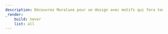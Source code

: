 ```yaml
---
description: Découvrez Muraluxe pour un design avec motifs qui fera tourner les regards. 
_render:
    build: never
    list: all
---
```

